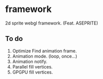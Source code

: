 # framework
2d sprite webgl framework. (Feat. ASEPRITE)

## To do
1. Optimize Find animation frame.
2. Animation mode. (loop, once...)
3. Animation notify.
4. Parallel fill vertices.
5. GPGPU fill vertices.
